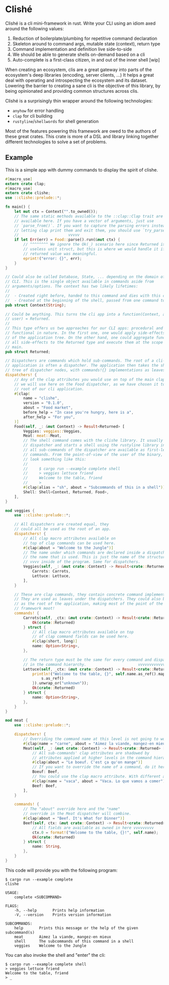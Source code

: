 # Clishé

Clishé is a cli mini-framework in rust. Write your CLI using an idiom axed
around the following values:

 1. Reduction of boilerplate/plumbing for repetitive command declaration
 2. Skeleton around to command args, mutable state (context), return type
 3. Command implementation and definition live side-to-side
 4. We should be able to generate shells on-demand based on a cli
 5. Auto-complete is a first-class citizen, in and out of the inner shell [wip]

When creating an ecosystem, clis are a great gateway into parts of the
ecosystem's deep libraries (encoding, server clients, ...) It helps a great
deal with operating and introspecting the ecosystem and its dataset. Lowering
the barrier to creating a sane cli is the objective of this library, by being
opinionated and providing common structures across clis.

Clishé is a surprisingly thin wrapper around the following technologies:

 - `anyhow` for error handling
 - `clap` for cli building
 - `rustyline`/`shellwords` for shell generation

Most of the features powering this framework are owed to the authors of these
great crates. This crate is more of a DSL and library linking together
different technologies to solve a set of problems.

## Example

This is a simple app with dummy commands to display the spirit of clishe.

```rust
#[macro_use]
extern crate clap;
#[macro_use]
extern crate clishe;
use ::clishe::prelude::*;

fn main() {
    let mut ctx = Context("".to_owned());
    // The same static methods available to the ::clap::Clap trait are
    // available here. If you have a vector of arguments, just use
    // `parse_from()`. If you want to capture the parsing errors instead of
    // letting clap print them and exit them, you should use `try_parse()`
    //                      vvvvv
    if let Err(err) = Food::parse().run(&mut ctx) {
        // ^^^^^^^^ We ignore the Ok(_) scenario here since Returned is a
        // useless unit struct, but this is where we would handle it if the
        // returned value was meaningful.
        eprint!("error: {}", err);
    }
}

// Could also be called Database, State, ... depending on the domain of your
// CLI. This is the single object available in commands aside from
// arguments/options. The context has two likely lifetimes:
//
//  - Created right before, handed to this command and dies with this command
//  - Created at the beginning of the shell, passed from one command to another
pub struct Context(String);

// Could be anything. This turns the cli app into a function(Context, args from
// user) = Returned.
//
// This type offers us two approaches for our CLI apps: procedural and
// functional in nature. In the first one, one would apply side-effects inside
// of the application tree. On the other hand, one could aggregate functionally
// all side-effects to the Returned type and execute them at the scope of the
// main.
pub struct Returned;

// Dispatchers are commands which hold sub-commands. The root of a cli-like
// application is often a dispatcher. The application then takes the shape of a
// tree of dispatcher nodes, with commands!{} implementations as leaves.
dispatchers! {
    // Any of the clap attributes you would use on top of the main clap app,
    // we will use here on the Food dispatcher, as we have chosen it to be the
    // root of our cli application.
    #[clap(
        name = "clishe",
        version = "0.1.0",
        about = "Food market",
        before_help = "In case you're hungry, here is a",
        after_help = "For you",
    )]
    Food(self, _: &mut Context) -> Result<Returned> [
        Veggies: veggies::Veggies,
        Meat: meat::Meat,
        // The shell command comes with the clishe library. It usually takes a
        // dispatcher and starts a shell using the rustyline library in which
        // all sub-commands of the dispatcher are available as first-level
        // commands. From the point-of-view of the user of the binary, it will
        // look something like this:
        //
        //     $ cargo run --example complete shell
        //     > veggies lettuce friend
        //     Welcome to the table, friend
        //     > 
        #[clap(alias = "sh", about = "Subcommands of this in a shell")]
        Shell: Shell<Context, Returned, Food>,
    ],
}

mod veggies {
    use ::clishe::prelude::*;

    // All dispatchers are created equal, they
    // could all be used as the root of an app.
    dispatchers! {
        // All clap macro attributes available on
        // top of clap commands can be used here.
        #[clap(about = "Welcome to the Jungle")]
        // The name under which commands are declared inside a dispatcher is
        // the name that is used. This is just the name of the structure
        // vvvv inside of the program. Same for dispatchers.
        Veggies(self, _: &mut crate::Context) -> Result<crate::Returned> [
            Carrots: Carrots,
            Lettuce: Lettuce,
        ],
    }

    // These are clap commands, they contain concrete command implementations.
    // They are used as leaves under the dispatchers. They could also be used
    // as the root of the application, making most of the point of the
    // framework moot!
    commands! {
        Carrots(self, _ctx: &mut crate::Context) -> Result<crate::Returned> {
            Ok(crate::Returned)
        } struct {
            // All clap macro attributes available on top
            // of clap command fields can be used here.
            #[clap(short, long)]
            name: Option<String>,
        },

        // The return type must be the same for every command and dispatcher
        // in the command hierarchy.                       vvvvvvvvvvvvvvv
        Lettuce(self, _ctx: &mut crate::Context) -> Result<crate::Returned> {
            println!("Welcome to the table, {}", self.name.as_ref().map(|s| {
                s.as_ref()
            }).unwrap_or("unknown"));
            Ok(crate::Returned)
        } struct {
            name: Option<String>,
        },
    }
}

mod meat {
    use ::clishe::prelude::*;

    dispatchers! {
        // Overriding the command name at this level is not going to work.
        #[clap(name = "carne", about = "Aimez la viande, mangez-en mieux")]
        Meat(self, _: &mut crate::Context) -> Result<crate::Returned> [
            // All sub-commands' clap attributes are shadowed by
            // attributes applied at higher levels in the command hierarchy.
            #[clap(about = "Le boeuf. C'est ça qu'on mange")]
            // If you want to override the name of a command, do it here.
            Boeuf: Beef,
            // You could use the clap macro attribute. With different abouts.
            #[clap(name = "vaca", about = "Vaca. Lo que vamos a comer")]
            Beef: Beef,
        ],
    }

    commands! {
        // The "about" override here and the "name"
        // override in the Meat dispatcher will combine.
        #[clap(about = "Beef. It's What for Dinner")]
        Beef(self, ctx: &mut crate::Context) -> Result<crate::Returned> {
            // All fields are available as owned in here vvvvvvvvv
            ctx.0 = format!("Welcome to the table, {}!", self.name);
            Ok(crate::Returned)
        } struct {
            name: String,
        },
    }
}
```

This code will provide you with the following program:

```
$ cargo run --example complete
clishe

USAGE:
    complete <SUBCOMMAND>

FLAGS:
    -h, --help       Prints help information
    -V, --version    Prints version information

SUBCOMMANDS:
    help       Prints this message or the help of the given subcommand(s)
    meat       Aimez la viande, mangez-en mieux
    shell      The subcommands of this command in a shell
    veggies    Welcome to the Jungle
```

You can also invoke the shell and "enter" the cli:

```
$ cargo run --example complete shell
> veggies lettuce friend
Welcome to the table, friend
> _
```
